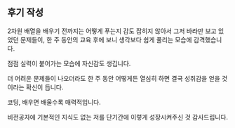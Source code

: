 ## 후기 작성

 2차원 배열을 배우기 전까지는 어떻게 푸는지 감도 잡히지 않아서 그저 바라만 보고 있었던 문제들이, 한 주 동안의 교육 후에 보니 생각보다 쉽게 풀리는 모습에 감격했습니다.

 점점 실력이 붙어가는 모습에 자신감도 생깁니다.

 더 어려운 문제들이 나오더라도 한 주 동안 어떻게든 열심히 하면 결국 성취감을 얻을 것이라는 확신이 듭니다.

 코딩, 배우면 배울수록 매력적입니다.

 비전공자에 기본적인 지식도 없는 저를 단기간에 이렇게 성장시켜주신 것 감사드립니다.